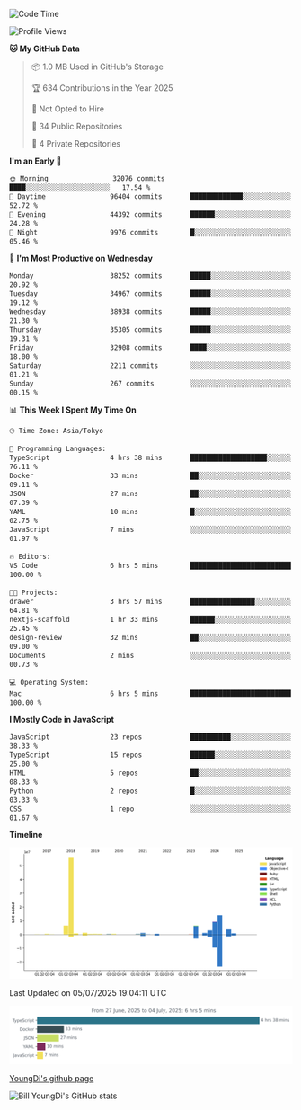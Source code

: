 <!--START_SECTION:waka-->
![Code Time](http://img.shields.io/badge/Code%20Time-1%2C344%20hrs%2050%20mins-blue)

![Profile Views](http://img.shields.io/badge/Profile%20Views-0-blue)

**🐱 My GitHub Data** 

> 📦 1.0 MB Used in GitHub's Storage 
 > 
> 🏆 634 Contributions in the Year 2025
 > 
> 🚫 Not Opted to Hire
 > 
> 📜 34 Public Repositories 
 > 
> 🔑 4 Private Repositories 
 > 
**I'm an Early 🐤** 

```text
🌞 Morning                32076 commits       ████░░░░░░░░░░░░░░░░░░░░░   17.54 % 
🌆 Daytime                96404 commits       █████████████░░░░░░░░░░░░   52.72 % 
🌃 Evening                44392 commits       ██████░░░░░░░░░░░░░░░░░░░   24.28 % 
🌙 Night                  9976 commits        █░░░░░░░░░░░░░░░░░░░░░░░░   05.46 % 
```
📅 **I'm Most Productive on Wednesday** 

```text
Monday                   38252 commits       █████░░░░░░░░░░░░░░░░░░░░   20.92 % 
Tuesday                  34967 commits       █████░░░░░░░░░░░░░░░░░░░░   19.12 % 
Wednesday                38938 commits       █████░░░░░░░░░░░░░░░░░░░░   21.30 % 
Thursday                 35305 commits       █████░░░░░░░░░░░░░░░░░░░░   19.31 % 
Friday                   32908 commits       ████░░░░░░░░░░░░░░░░░░░░░   18.00 % 
Saturday                 2211 commits        ░░░░░░░░░░░░░░░░░░░░░░░░░   01.21 % 
Sunday                   267 commits         ░░░░░░░░░░░░░░░░░░░░░░░░░   00.15 % 
```


📊 **This Week I Spent My Time On** 

```text
🕑︎ Time Zone: Asia/Tokyo

💬 Programming Languages: 
TypeScript               4 hrs 38 mins       ███████████████████░░░░░░   76.11 % 
Docker                   33 mins             ██░░░░░░░░░░░░░░░░░░░░░░░   09.11 % 
JSON                     27 mins             ██░░░░░░░░░░░░░░░░░░░░░░░   07.39 % 
YAML                     10 mins             █░░░░░░░░░░░░░░░░░░░░░░░░   02.75 % 
JavaScript               7 mins              ░░░░░░░░░░░░░░░░░░░░░░░░░   01.97 % 

🔥 Editors: 
VS Code                  6 hrs 5 mins        █████████████████████████   100.00 % 

🐱‍💻 Projects: 
drawer                   3 hrs 57 mins       ████████████████░░░░░░░░░   64.81 % 
nextjs-scaffold          1 hr 33 mins        ██████░░░░░░░░░░░░░░░░░░░   25.45 % 
design-review            32 mins             ██░░░░░░░░░░░░░░░░░░░░░░░   09.00 % 
Documents                2 mins              ░░░░░░░░░░░░░░░░░░░░░░░░░   00.73 % 

💻 Operating System: 
Mac                      6 hrs 5 mins        █████████████████████████   100.00 % 
```

**I Mostly Code in JavaScript** 

```text
JavaScript               23 repos            ██████████░░░░░░░░░░░░░░░   38.33 % 
TypeScript               15 repos            ██████░░░░░░░░░░░░░░░░░░░   25.00 % 
HTML                     5 repos             ██░░░░░░░░░░░░░░░░░░░░░░░   08.33 % 
Python                   2 repos             █░░░░░░░░░░░░░░░░░░░░░░░░   03.33 % 
CSS                      1 repo              ░░░░░░░░░░░░░░░░░░░░░░░░░   01.67 % 
```



**Timeline**

![Lines of Code chart](https://raw.githubusercontent.com/Youngdi/Youngdi/master/assets/bar_graph.png)


 Last Updated on 05/07/2025 19:04:11 UTC
<!--END_SECTION:waka-->

![wakatime](./images/stat.svg)

[YoungDi's github page](https://youngdi.github.io)

![Bill YoungDi's GitHub stats](https://github-readme-stats.vercel.app/api?username=youngdi&count_private=true&show_icons=true)
